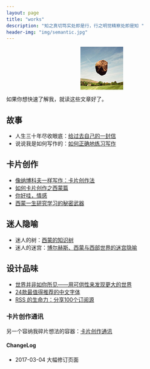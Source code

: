 ```yaml
---
layout: page
title: "works"
description: "知之真切笃实处即是行，行之明觉精察处即是知 "
header-img: "img/semantic.jpg"
---
```



<center>
    <p><img src="./img/cnfeat.jpg" align="center"></p>
</center>


如果你想快速了解我，就读这些文章好了。


## 故事

* 人生三十年尽收眼底：[给过去自己的一封信](http://www.cnfeat.com/blog/2017/03/03/a-letter-to-myself-in-that-past/)
* 说说我是如何写作的：[如何正确地练习写作](http://www.jianshu.com/p/2621444b619d)

## 卡片创作

* [像纳博科夫一样写作：卡片创作法](http://www.cnfeat.com/blog/2016/11/20/NabokovWriteStyle/)
* [如何卡片创作之西蒙篇](http://www.cnfeat.com/blog/2016/12/21/CardWriteSimon/)
* [你好哇，情感](http://www.cnfeat.com/blog/2017/02/16/HelloEmotion/)
* [西蒙一生研究学习的秘密武器](http://www.cnfeat.com/blog/2016/12/13/BestVSGood/)

## 迷人隐喻

* 迷人的树：[西蒙的知识树](http://www.cnfeat.com/blog/2017/01/05/SimonKnowlegeTree/)
* 迷人的迷宫：[博尔赫斯、西蒙与西部世界的迷宫隐喻](http://www.cnfeat.com/blog/2016/12/05/SimonWestworldMaze/)


## 设计品味

- [世界并非如你所见——用可供性来发现更大的世界](http://www.jianshu.com/p/6f1404e0240d)
- [24款最值得推荐的中文字体](http://cnfeat.com/blog/2015/05/22/a-24-chinese-fonts/)
- [RSS 的生命力：分享100个订阅源](http://www.cnfeat.com/blog/2016/01/29/100Subscription/)

### 卡片创作通讯

另一个容纳我碎片想法的容器：[卡片创作通讯](http://mesule.com/)

#### ChangeLog

- 2017-03-04 大幅修订页面









